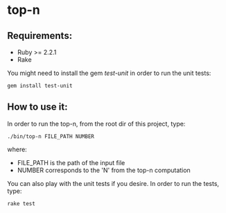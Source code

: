 # top-n

## Requirements:

- Ruby >= 2.2.1
- Rake

You might need to install the gem _test-unit_ in order to run the unit tests:
```
gem install test-unit
```

## How to use it:

In order to run the top-n, from the root dir of this project, type:
```
./bin/top-n FILE_PATH NUMBER
```
where:
* FILE_PATH is the path of the input file
* NUMBER corresponds to the 'N' from the top-n computation 

You can also play with the unit tests if you desire. In order to run the tests, type:
```
rake test
```
